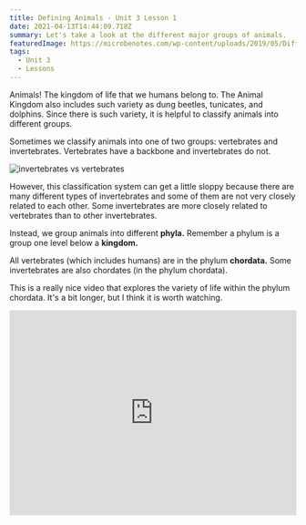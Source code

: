 ```yaml
---
title: Defining Animals - Unit 3 Lesson 1
date: 2021-04-13T14:44:09.718Z
summary: Let's take a look at the different major groups of animals.
featuredImage: https://microbenotes.com/wp-content/uploads/2019/05/Differences-between-Invertebrates-and-Vertebrates.jpg
tags:
  - Unit 3
  - Lessons
---
```

Animals! The kingdom of life that we humans belong to. The Animal Kingdom also includes such variety as dung beetles, tunicates, and dolphins. Since there is such variety, it is helpful to classify animals into different groups.

Sometimes we classify animals into one of two groups: vertebrates and invertebrates. Vertebrates have a backbone and invertebrates do not. 

![invertebrates vs vertebrates](https://microbenotes.com/wp-content/uploads/2019/05/Differences-between-Invertebrates-and-Vertebrates.jpg)

However, this classification system can get a little sloppy because there are many different types of invertebrates and some of them are not very closely related to each other. Some invertebrates are more closely related to vertebrates than to other invertebrates. 

Instead, we group animals into different **phyla.** Remember a phylum is a group one level below a **kingdom.** 

All vertebrates (which includes humans) are in the phylum **chordata.** Some invertebrates are also chordates (in the phylum chordata).

This is a really nice video that explores the variety of life within the phylum chordata. It's a bit longer, but I think it is worth watching.

<div class="youtube-container"><iframe title="vimeo-player" src="https://player.vimeo.com/video/42588192" width="100%" height="360" frameborder="0" allowfullscreen></iframe></div>